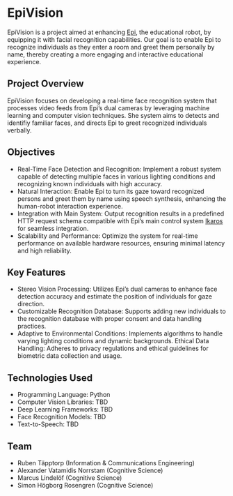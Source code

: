 # EpiVision

EpiVision is a project aimed at enhancing [Epi](https://github.com/birgerjohansson/Epi), the educational robot, by equipping it with facial recognition capabilities. Our goal is to enable Epi to recognize individuals as they enter a room and greet them personally by name, thereby creating a more engaging and interactive educational experience.

## Project Overview

EpiVision focuses on developing a real-time face recognition system that processes video feeds from Epi’s dual cameras by leveraging machine learning and computer vision techniques. She system aims to detects and identifiy familiar faces, and directs Epi to greet recognized individuals verbally.

## Objectives

- Real-Time Face Detection and Recognition: Implement a robust system capable of detecting multiple faces in various lighting conditions and recognizing known individuals with high accuracy.
- Natural Interaction: Enable Epi to turn its gaze toward recognized persons and greet them by name using speech synthesis, enhancing the human-robot interaction experience.
- Integration with Main System: Output recognition results in a predefined HTTP request schema compatible with Epi’s main control system [Ikaros](https://github.com/birgerjohansson/ikaros) for seamless integration.
- Scalability and Performance: Optimize the system for real-time performance on available hardware resources, ensuring minimal latency and high reliability.

## Key Features

- Stereo Vision Processing: Utilizes Epi’s dual cameras to enhance face detection accuracy and estimate the position of individuals for gaze direction.
- Customizable Recognition Database: Supports adding new individuals to the recognition database with proper consent and data handling practices.
- Adaptive to Environmental Conditions: Implements algorithms to handle varying lighting conditions and dynamic backgrounds.
   Ethical Data Handling: Adheres to privacy regulations and ethical guidelines for biometric data collection and usage.

## Technologies Used

- Programming Language: Python
- Computer Vision Libraries: TBD
- Deep Learning Frameworks: TBD
- Face Recognition Models: TBD
- Text-to-Speech: TBD

## Team

- Ruben Täpptorp (Information & Communications Engineering)
- Alexander Vatamidis Norrstam (Cognitive Science)
- Marcus Lindelöf (Cognitive Science)
-  Simon Högborg Rosengren (Cognitive Science)
